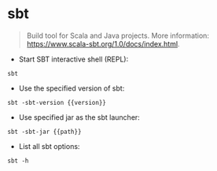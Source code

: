 # sbt

> Build tool for Scala and Java projects.
> More information: <https://www.scala-sbt.org/1.0/docs/index.html>.

- Start SBT interactive shell (REPL):

`sbt`

- Use the specified version of sbt:

`sbt -sbt-version {{version}}`

- Use specified jar as the sbt launcher:

`sbt -sbt-jar {{path}}`

- List all sbt options:

`sbt -h`

